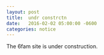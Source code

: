 ```yaml
---
layout: post
title:  undr constrctn
date:   2016-02-02 05:00:00 -0600
categories: notice
---
```


The 6fam site is under construction.
